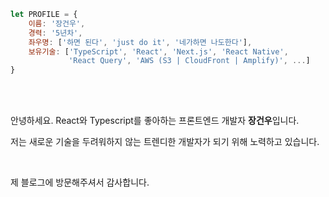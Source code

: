 ```js
let PROFILE = {
    이름: '장건우',
    경력: '5년차',
    좌우명: ['하면 된다', 'just do it', '네가하면 나도한다'],
    보유기술: ['TypeScript', 'React', 'Next.js', 'React Native',
             'React Query', 'AWS (S3 | CloudFront | Amplify)', ...]
}
```

<br />
<br />

안녕하세요. React와 Typescript를 좋아하는 프론트엔드 개발자 **장건우**입니다.

저는 새로운 기술을 두려워하지 않는 트렌디한 개발자가 되기 위해 노력하고 있습니다.

<br />

제 블로그에 방문해주셔서 감사합니다.
